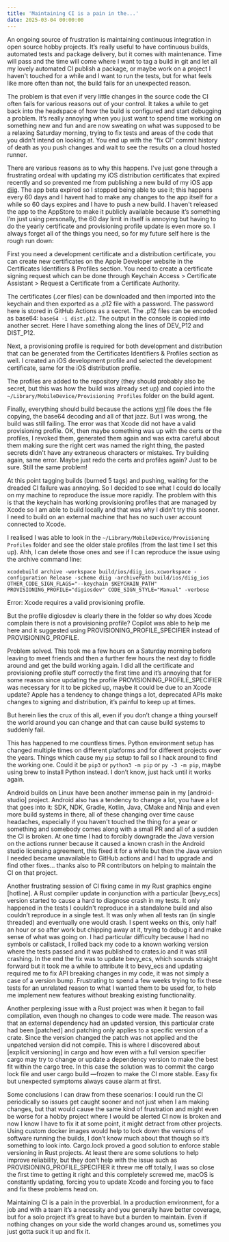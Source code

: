 ```yaml
---
title: 'Maintaining CI is a pain in the...'
date: 2025-03-04 00:00:00
---
```


An ongoing source of frustration is maintaining continuous integration in open source hobby projects. It’s really useful to have continuous builds, automated tests and package delivery, but it comes with maintenance. Time will pass and the time will come where I want to tag a build in git and let all my lovely automated CI publish a package, or maybe work on a project I haven't touched for a while and I want to run the tests, but for what feels like more often than not, the build fails for an unexpected reason.

The problem is that even if very little changes in the source code the CI often fails for various reasons out of your control. It takes a while to get back into the headspace of how the build is configured and start debugging a problem. It’s really annoying when you just want to spend time working on something new and fun and are now sweating on what was supposed to be a relaxing Saturday morning, trying to fix tests and areas of the code that you didn't intend on looking at. You end up with the "fix CI" commit history of death as you push changes and wait to see the results on a cloud hosted runner.

There are various reasons as to why this happens. I've just gone through a frustrating ordeal with updating my iOS distribution certificates that expired recently and so prevented me from publishing a new build of my iOS app [diig](https://github.com/polymonster/diig). The app beta expired so I stopped being able to use it; this happens every 60 days and I havent had to make any changes to the app itself for a while so 60 days expires and I have to push a new build. I haven't released the app to the AppStore to make it publicly available because it’s something I’m just using personally, the 60 day limit in itself is annoying but having to do the yearly certificate and provisioning profile update is even more so. I always forget all of the things you need, so for my future self here is the rough run down:

First you need a development certificate and a distribution certificate, you can create new certificates on the Apple Developer website in the Certificates Identifiers & Profiles section. You need to create a certificate signing request which can be done through Keychain Access > Certificate Assistant > Request a Certificate from a Certificate Authority.

The certificates (.cer files) can be downloaded and then imported into the keychain and then exported as a .p12 file with a password. The password here is stored in GitHub Actions as a secret. The .p12 files can be encoded as base64: `base64 -i dist.p12`. The output in the console is copied into another secret. Here I have something along the lines of DEV_P12 and DIST_P12.

Next, a provisioning profile is required for both development and distribution that can be generated from the Certificates Identifiers & Profiles section as well. I created an iOS development profile and selected the development certificate, same for the iOS distribution profile.

The profiles are added to the repository (they should probably also be secret, but this was how the build was already set up) and copied into the `~/Library/MobileDevice/Provisioning Profiles` folder on the build agent.

Finally, everything should build because the actions [yml](https://github.com/polymonster/diig/blob/main/.github/workflows/release_testflight.yml) file does the file copying, the base64 decoding and all of that jazz. But I was wrong, the build was still failing. The error was that Xcode did not have a valid provisioning profile. OK, then maybe something was up with the certs or the profiles, I revoked them, generated them again and was extra careful about them making sure the right cert was named the right thing, the pasted secrets didn't have any extraneous characters or mistakes. Try building again, same error. Maybe just redo the certs and profiles again? Just to be sure. Still the same problem!

At this point tagging builds (burned 5 tags) and pushing, waiting for the dreaded CI failure was annoying. So I decided to see what I could do locally on my machine to reproduce the issue more rapidly. The problem with this is that the keychain has working provisioning profiles that are managed by Xcode so I am able to build locally and that was why I didn't try this sooner. I need to build on an external machine that has no such user account connected to Xcode.

I realised I was able to look in the `~/Library/MobileDevice/Provisioning Profiles` folder and see the older stale profiles (from the last time I set this up). Ahh, I can delete those ones and see if I can reproduce the issue using the archive command line:

`xcodebuild archive -workspace build/ios/diig_ios.xcworkspace -configuration Release -scheme diig -archivePath build/ios/diig_ios OTHER_CODE_SIGN_FLAGS="--keychain $KEYCHAIN_PATH" PROVISIONING_PROFILE="digiosdev" CODE_SIGN_STYLE="Manual" -verbose`

Error: Xcode requires a valid provisioning profile.

But the profile digiosdev is clearly there in the folder so why does Xcode complain there is not a provisioning profile? Copilot was able to help me here and it suggested using PROVISIONING_PROFILE_SPECIFIER instead of PROVISIONING_PROFILE.

Problem solved. This took me a few hours on a Saturday morning before leaving to meet friends and then a further few hours the next day to fiddle around and get the build working again. I did all the certificate and provisioning profile stuff correctly the first time and it’s annoying that for some reason since updating the profile PROVISIONING_PROFILE_SPECIFIER was necessary for it to be picked up, maybe it could be due to an Xcode update? Apple has a tendency to change things a lot, deprecated APIs make changes to signing and distribution, it’s painful to keep up at times.

But herein lies the crux of this all, even if you don’t change a thing yourself the world around you can change and that can cause build systems to suddenly fail.

This has happened to me countless times. Python environment setup has changed multiple times on different platforms and for different projects over the years. Things which cause my `pip` setup to fail so I hack around to find the working one. Could it be `pip3` or `python3 -m pip` or `py -3 -m pip`, maybe using brew to install Python instead. I don’t know, just hack until it works again.

Android builds on Linux have been another immense pain in my [android-studio] project. Android also has a tendency to change a lot, you have a lot that goes into it: SDK, NDK, Gradle, Kotlin, Java, CMake and Ninja and even more build systems in there, all of these changing over time cause headaches, especially if you haven't touched the thing for a year or something and somebody comes along with a small PR and all of a sudden the CI is broken. At one time I had to forcibly downgrade the Java version on the actions runner because it caused a known crash in the Android studio licensing agreement, this fixed it for a while but then the Java version I needed became unavailable to GitHub actions and I had to upgrade and find other fixes… thanks also to PR contributors on helping to maintain the CI on that project.

Another frustrating session of CI fixing came in my Rust graphics engine [hotline]. A Rust compiler update in conjunction with a particular [bevy_ecs] version started to cause a hard to diagnose crash in my tests. It only happened in the tests I couldn't reproduce in a standalone build and also couldn’t reproduce in a single test. It was only when all tests ran (in single threaded) and eventually one would crash. I spent weeks on this, only half an hour or so after work but chipping away at it, trying to debug it and make sense of what was going on. I had particular difficulty because I had no symbols or callstack, I rolled back my code to a known working version where the tests passed and it was published to crates.io and it was still crashing. In the end the fix was to update bevy_ecs, which sounds straight forward but it took me a while to attribute it to bevy_ecs and updating required me to fix API breaking changes in my code, it was not simply a case of a version bump. Frustrating to spend a few weeks trying to fix these tests for an unrelated reason to what I wanted them to be used for, to help me implement new features without breaking existing functionality.

Another perplexing issue with a Rust project was when it began to fail compilation, even though no changes to code were made. The reason was that an external dependency had an updated version, this particular crate had been [patched] and patching only applies to a specific version of a crate. Since the version changed the patch was not applied and the unpatched version did not compile. This is where I discovered about [explicit versioning] in cargo and how even with a full version specifier cargo may try to change or update a dependency version to make the best fit within the cargo tree. In this case the solution was to commit the cargo lock file and user cargo build —frozen to make the CI more stable. Easy fix but unexpected symptoms always cause alarm at first.

Some conclusions I can draw from these scenarios: I could run the CI periodically so issues get caught sooner and not just when I am making changes, but that would cause the same kind of frustration and might even be worse for a hobby project where I would be alerted CI now is broken and now I know I have to fix it at some point, it might detract from other projects. Using custom docker images would help to lock down the versions of software running the builds, I don’t know much about that though so it’s something to look into. Cargo.lock proved a good solution to enforce stable versioning in Rust projects. At least there are some solutions to help improve reliability, but they don’t help with the issue such as PROVISIONING_PROFILE_SPECIFIER it threw me off totally, I was so close the first time to getting it right and this completely screwed me, macOS is constantly updating, forcing you to update Xcode and forcing you to face and fix these problems head on.

Maintaining CI is a pain in the proverbial. In a production environment, for a job and with a team it’s a necessity and you generally have better coverage, but for a solo project it’s great to have but a burden to maintain. Even if nothing changes on your side the world changes around us,  sometimes you just gotta suck it up and fix it.


